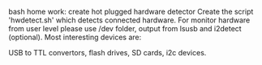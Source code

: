 bash home work: create hot plugged hardware detector
Create the script 'hwdetect.sh' which detects connected hardware.
For monitor hardware from user level please use /dev folder, output from lsusb and i2detect (optional). Most interesting devices are:

USB to TTL convertors,
flash drives,
SD cards,
i2c devices.
